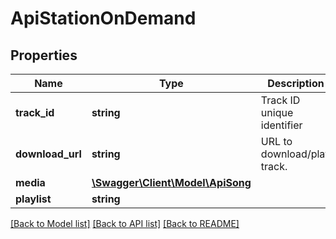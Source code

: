# ApiStationOnDemand

## Properties
Name | Type | Description | Notes
------------ | ------------- | ------------- | -------------
**track_id** | **string** | Track ID unique identifier | [optional] 
**download_url** | **string** | URL to download/play track. | [optional] 
**media** | [**\Swagger\Client\Model\ApiSong**](ApiSong.md) |  | [optional] 
**playlist** | **string** |  | [optional] 

[[Back to Model list]](../../README.md#documentation-for-models) [[Back to API list]](../../README.md#documentation-for-api-endpoints) [[Back to README]](../../README.md)

